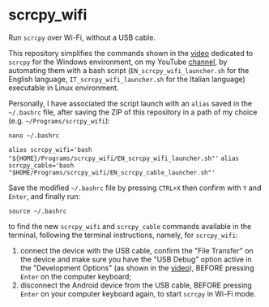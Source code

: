 # scrcpy_wifi
Run `scrcpy` over Wi-Fi, without a USB cable.

This repository simplifies the commands shown in the [video](https://youtu.be/5-Kv2MOwBUA) dedicated to `scrcpy` for the Windows environment, on my YouTube [channel](https://www.youtube.com/@yitaverse), by automating them with a bash script (`EN_scrcpy_wifi_launcher.sh` for the English language, `IT_scrcpy_wifi_launcher.sh` for the Italian language) executable in Linux environment.

Personally, I have associated the script launch with an `alias` saved in the `~/.bashrc` file, after saving the ZIP of this repository in a path of my choice (e.g. `~/Programs/scrcpy_wifi`):

`nano ~/.bashrc`

`alias scrcpy_wifi='bash "${HOME}/Programs/scrcpy_wifi/EN_scrcpy_wifi_launcher.sh"'`
`alias scrcpy_cable='bash "$HOME/Programs/scrcpy_wifi/EN_scrcpy_cable_launcher.sh"'`

Save the modified `~/.bashrc` file by pressing `CTRL+X` then confirm with `Y` and `Enter`, and finally run:

`source ~/.bashrc`

to find the new `scrcpy_wifi` and `scrcpy_cable` commands available in the terminal, following the terminal instructions, namely, for `scrcpy_wifi`:

1) connect the device with the USB cable, confirm the "File Transfer" on the device and make sure you have the "USB Debug" option active in the "Development Options" (as shown in the [video](https://youtu.be/5-Kv2MOwBUA)), BEFORE pressing `Enter` on the computer keyboard;
2) disconnect the Android device from the USB cable, BEFORE pressing `Enter` on your computer keyboard again, to start `scrcpy` in Wi-Fi mode.
